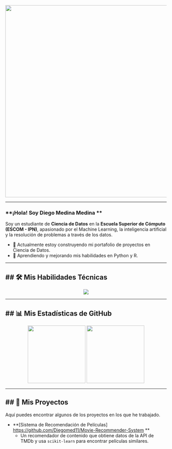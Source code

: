 <p align="center">
  <img src="https://media.giphy.com/media/v1.Y2lkPTc5MGI3NjExd2RtaDVwbnFmM29kZ241a3dybWR1ZGRjZzBweGZlYWZkZ3doOHdoayZlcD12MV9pbnRlcm5hbF9naWZfYnlfaWQmY3Q9Zw/qgQUggAC3Pfv687qPC/giphy.gif" width="600" />
</p>

---

### **¡Hola! Soy Diego Medina Medina **

Soy un estudiante de **Ciencia de Datos** en la **Escuela Superior de Cómputo (ESCOM - IPN)**, apasionado por el Machine Learning, la inteligencia artificial y la resolución de problemas a través de los datos.

- 🔭 Actualmente estoy construyendo mi portafolio de proyectos en Ciencia de Datos.
- 🌱 Aprendiendo y mejorando mis habilidades en Python y R.


---
## ## 🛠️ Mis Habilidades Técnicas

<p align="center">
  <a href="https://skillicons.dev">
    <img src="https://skillicons.dev/icons?i=python,pandas,sklearn,c,cpp,java,mysql,git,r,jupyter" />
  </a>
</p>

---
## ## 📊 Mis Estadísticas de GitHub

<p align="center">
  <img height="180em" src="https://github-readme-stats.vercel.app/api?username=TU-USUARIO-DE-GITHUB&show_icons=true&theme=tokyonight&include_all_commits=true&count_private=true"/>
  <img height="180em" src="https://github-readme-stats.vercel.app/api/top-langs/?username=TU-USUARIO-DE-GITHUB&layout=compact&langs_count=8&theme=tokyonight"/>
</p>

---
## ## 🚀 Mis Proyectos

Aquí puedes encontrar algunos de los proyectos en los que he trabajado.

- **[Sistema de Recomendación de Películas] https://github.com/Diegomed11/Movie-Recommender-System **
  - Un recomendador de contenido que obtiene datos de la API de TMDb y usa `scikit-learn` para encontrar películas similares.
